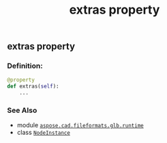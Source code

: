 ﻿---
title: extras property
second_title: Aspose.CAD for Python via .NET API References
description: 
type: docs
weight: 50
url: /python-net/aspose.cad.fileformats.glb.runtime/nodeinstance/extras/
is_root: false
---

## extras property

### Definition:
```python
@property
def extras(self):
    ...
```

### See Also
* module [`aspose.cad.fileformats.glb.runtime`](../../)
* class [`NodeInstance`](/cad/python-net/aspose.cad.fileformats.glb.runtime/nodeinstance)
